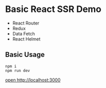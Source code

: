 # Basic React SSR Demo
- React Router
- Redux
- Data Fetch
- React Helmet

## Basic Usage
```
npm i
npm run dev
```

[open http://localhost:3000](http://localhost:3000)
